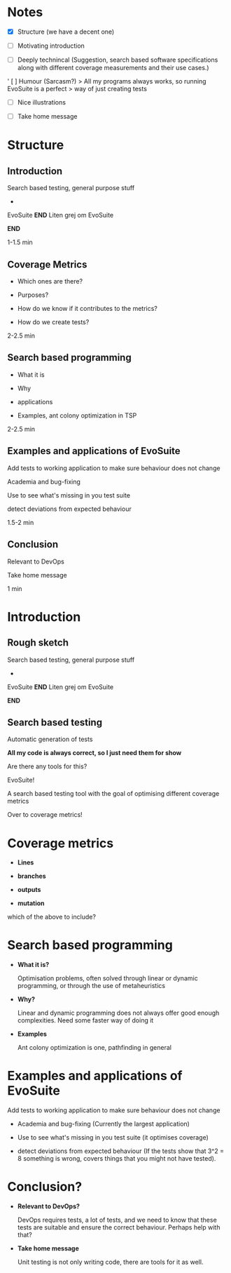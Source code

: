 # Notes

* [x] Structure (we have a decent one)

* [ ] Motivating introduction

* [ ] Deeply technincal (Suggestion, search based software
      specifications along with different coverage measurements and
      their use cases.)
	  
' [ ] Humour (Sarcasm?)
	> All my programs always works, so running EvoSuite is a perfect
	> way of just creating tests
	
* [ ] Nice illustrations

* [ ] Take home message


# Structure

## Introduction

Search based testing, general purpose stuff

- >

EvoSuite **END**
Liten grej om EvoSuite

**END**

1-1.5 min

## Coverage Metrics

* Which ones are there?

* Purposes?

* How do we know if it contributes to the metrics?

* How do we create tests?

2-2.5 min

## Search based programming

* What it is

* Why

* applications

* Examples, ant colony optimization in TSP

2-2.5 min

## Examples and applications of EvoSuite

Add tests to working application to make sure behaviour does not
change

Academia and bug-fixing

Use to see what's missing in you test suite

detect deviations from expected behaviour

1.5-2 min

## Conclusion

Relevant to DevOps

Take home message

1 min





# Introduction

## Rough sketch
Search based testing, general purpose stuff
- >
EvoSuite **END**
Liten grej om EvoSuite

**END**

## Search based testing

Automatic generation of tests

__All my code is always correct, so I just need them for show__

Are there any tools for this?

EvoSuite!

A search based testing tool with the goal of optimising different
coverage metrics

Over to coverage metrics!

# Coverage metrics

* **Lines**

* **branches**

* **outputs**

* **mutation**

which of the above to include?

# Search based programming

* **What it is?**

	Optimisation problems, often solved through linear or dynamic
	programming, or through the use of metaheuristics

* **Why?**

	Linear and dynamic programming does not always offer good enough
	complexities. Need some faster way of doing it

* **Examples**

	Ant colony optimization is one, pathfinding in general
	
# Examples and applications of EvoSuite

Add tests to working application to make sure behaviour does not
change

* Academia and bug-fixing (Currently the largest application)

* Use to see what's missing in you test suite (it optimises coverage)

* detect deviations from expected behaviour (If the tests show that
  3^2 = 8 something is wrong, covers things that you might not have
  tested).

# Conclusion?

* **Relevant to DevOps?**

	DevOps requires tests, a lot of tests, and we need to know that
    these tests are suitable and ensure the correct behaviour.
	Perhaps help with that?
	
* **Take home message**

	Unit testing is not only writing code, there are tools for it as
    well. 

